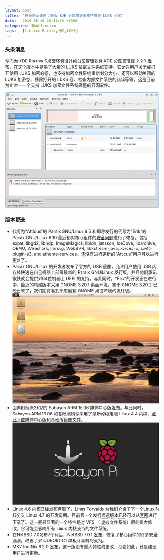 ```yaml
---
layout: post
title:	"开源新闻速递：新版 KDE 分区管理器支持管理 LUKS 分区"
date:	2016-05-30 22:11:09 +0800 
categories:	新闻 linuxcn 
tags:	[linuxcn,Parsix,分区,LUKS]
---
```



### 头条消息


专门为 KDE Plasma 5桌面环境设计的分区管理软件 KDE 分区管理器 2.2.0 [发布](https://stikonas.eu/wordpress/2016/05/27/kde-partition-manager-2-2-0/)，在这个版本中提供了大量的 LUKS 加密文件系统支持。它允许用户关闭或打开使用 LUKS 加密的卷，也支持加密文件系统重新划分大小，还可以移动关闭的 LUKS 加密卷、移除打开的 LUKS 卷、检查内部文件系统的错误等等。这是目前为止唯一一个支持 LUKS 加密文件系统调整的开源软件。


![](/Asserts/Images/album/201605/30/221113whx44oo2pvz2vjr1.jpg)


### 版本更迭


* 代号为“Atticus”的 Parsix GNU/Linux 8.5 和即将发行的代号为“Erik”的 Parsix GNU/Linux 8.10 最近都对核心组件的[安全问题](http://www.parsix.org/wiki/Security)进行了修复。包括 expat, libgd2, libndp, ImageMagick, libidn, jansson, IceDove, libarchive, QEMU, Wireshark, librsvg, WebSVN, libxstream-java, xerces-c, swift-plugin-s3, and atheme-services。还没有进行更新的“Atticus”用户可以进行更新了。
* Parsix GNU/Linux 的开发者发布了官方的 USB 镜像，允许用户使用 USB 闪存棒快速在自己机器上部署最新的 Parsix GNU/Linux 发行版，并且他们承诺很快就会提供对64位机器上 UEFI 的支持。与此同时，“Erik”的开发正在进行中，最近的构建版本采用 GNOME 3.20.1 桌面环境，鉴于 GNOME 3.20.2 已经出来了，我们期待看到采用最新 GNOME 桌面环境的发行版。  
![](/Asserts/Images/album/201605/30/221114kee2uvvys21uh4zh.jpg)
* 面向树莓派3和2的 Sabayon ARM 16.06 媒体中心版[发布](https://www.sabayon.org/article/special-release-sabayon-1606-arm)。与此同时，Sabayon ARM 16.06 的基础版镜像采用了最新的稳定版 Linux 4.4 内核。[点此下载](http://mirror.it.sabayon.org/iso/monthly/)媒体中心版和基础版镜像文件。  
![](/Asserts/Images/album/201605/30/221115x27a386nw4mwtapo.jpg)
* Linux 4.6 内核已经发布两周了，Linus Torvalds 为我们[介绍](http://lkml.iu.edu/hypermail/linux/kernel/1605.3/02880.html)了下一个Linux内核分支 Linux 4.7 的开发周期。目前第一个发行候选版本已经可以从[官网](https://www.kernel.org/)进行下载了。这一版最显著的一个特性是对 VFS （<ruby> 虚拟文件系统 <rp>  （ </rp> <rt>  Virtual File System </rt> <rp>  ） </rp></ruby>）层的重大修改，它可能会影响所有 Linux 内核支持的文件系统。
* 在NetBSD 7.0发布7个月后，NetBSD 7.0.1 [发布](http://www.netbsd.org/releases/formal-7/NetBSD-7.0.1.html)，修复了核心组件的许多安全漏洞，改善了对 ODROID-C1 单板计算机的支持。
* MKVToolNix 9.2.0 [发布](https://www.bunkus.org/blog/2016/05/mkvtoolnix-v9-2-0-released/)，这一版没有重大特性的更改，尽管如此，还是建议用户进行更新。
